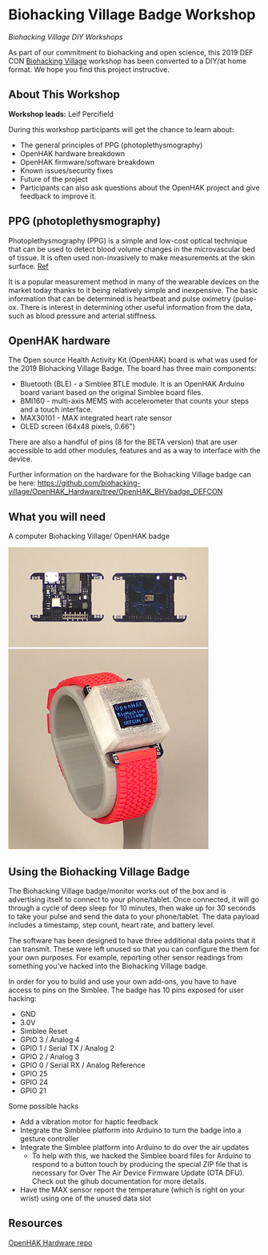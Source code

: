 # Biohacking Village Badge Workshop
 
_Biohacking Village DIY Workshops_
 
As part of our commitment to biohacking and open science, this 2019 DEF CON [Biohacking Village](https://www.villageb.io/)  workshop has been converted to a DIY/at home format. We hope you find this project instructive.
 
## About This Workshop
**Workshop leads:** Leif Percifield 
 
During this workshop participants will get the chance to learn about:
 
* The general principles of PPG (photoplethysmography)
* OpenHAK hardware breakdown
* OpenHAK firmware/software breakdown
* Known issues/security fixes
* Future of the project
* Participants can also ask questions about the OpenHAK project and give feedback to improve it.

## PPG (photoplethysmography)
Photoplethysmography (PPG) is a simple and low-cost optical technique that can be used to detect blood volume changes in the microvascular bed of tissue. It is often used non-invasively to make measurements at the skin surface. [Ref](https://www.ncbi.nlm.nih.gov/pubmed/17322588)

It is a popular measurement method in many of the wearable devices on the market today thanks to it being relatively simple and inexpensive. The basic information that can be determined is heartbeat and pulse oximetry (pulse-ox. There is interest in determining other useful information from the data, such as blood pressure and arterial stiffness. 

## OpenHAK hardware
The Open source Health Activity Kit (OpenHAK) board is what was used for the 2019 Biohacking Village Badge. The board has three main components:

* Bluetooth (BLE) - a Simblee BTLE module. It is an OpenHAK Arduino board variant based on the original Simblee board files. 
* BMI160 -  multi-axis MEMS with accelerometer that counts your steps and a touch interface. 
* MAX30101 - MAX integrated heart rate sensor 
* OLED screen (64x48 pixels, 0.66")

There are also a handful of pins (8 for the BETA version) that are user accessible to add other modules, features and as a way to interface with the device. 

Further information on the hardware for the Biohacking Village badge can be here:
https://github.com/biohacking-village/OpenHAK_Hardware/tree/OpenHAK_BHVbadge_DEFCON


## What you will need
A computer 
Biohacking Village/ OpenHAK badge

<img src="media/BHV2019_badge1.png" width="400"> 

<img src="media/BHV2019_badge2.png" width="400"> 

 
## Using the Biohacking Village Badge

The Biohacking Village badge/monitor works out of the box and is advertising itself to connect to your phone/tablet. Once connected, it will go through a cycle of deep sleep for 10 minutes, then wake up for 30 seconds to take your pulse and send the data to your phone/tablet. The data payload includes a timestamp, step count, heart rate, and battery level. 

The software has been designed to have three additional data points that it can transmit. These were left unused so that you can configure the them for your own purposes. For example, reporting other sensor readings from something you've hacked into the Biohacking Village badge.  

In order for you to build and use your own add-ons, you have to have access to pins on the Simblee. The badge has 10 pins exposed for user hacking: 

* GND
* 3.0V
* Simblee Reset
* GPIO 3 / Analog 4
* GPIO 1 / Serial TX / Analog 2
* GPIO 2 / Analog 3
* GPIO 0 / Serial RX / Analog Reference
* GPIO 25
* GPIO 24
* GPIO 21

 Some possible hacks
* Add a vibration motor for haptic feedback 
* Integrate the Simblee platform into Arduino to turn the badge into a gesture controller 
* Integrate the Simblee platform into Arduino to do over the air updates
  * To help with this, we hacked the Simblee board files for Arduino to respond to a button touch by producing the special ZIP file that is necessary for Over The Air Device Firmware Update (OTA DFU). Check out the gihub documentation for more details.
* Have the MAX sensor report the temperature (which is right on your wrist) using one of the unused data slot

 

## Resources
[OpenHAK Hardware repo](https://github.com/biohacking-village/OpenHAK_Hardware)




